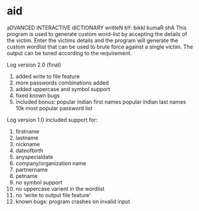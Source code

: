 # aid
aDVANCED iNTERACTIVE dICTIONARY
writteN bY: bikkI kumaR shA
This program is used to generate custom word-list by accepting the details of the victim.
Enter the victims details and the program will generate the custom wordlist that can be used to brute force against a single victim.
The output can be tuned according to the requirement.

Log version 2.0 (final)
1. added write to file feature
2. more passwords combinations added
3. added uppercase and symbol support
4. fixed known bugs
5. included bonus:
    popular indian first names
    popular indian last names
    10k most popular password list 

Log version 1.0
included support for:
1. firstname
2. lastname
3. nickname
4. dateofbirth
5. anyspecialdate
6. company/organization name
7. partnername
8. petname
9. no symbol support
10. no uppercase varient in the wordlist
11. no 'write to output file feature'
12. known bugs:  program crashes on invalid input
  



